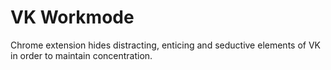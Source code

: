# VK Workmode
Chrome extension hides distracting, enticing and seductive elements of VK in order to maintain concentration.
